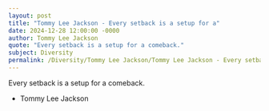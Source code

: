```yaml
---
layout: post
title: "Tommy Lee Jackson - Every setback is a setup for a"
date: 2024-12-28 12:00:00 -0000
author: Tommy Lee Jackson
quote: "Every setback is a setup for a comeback."
subject: Diversity
permalink: /Diversity/Tommy Lee Jackson/Tommy Lee Jackson - Every setback is a setup for a
---
```


Every setback is a setup for a comeback.

- Tommy Lee Jackson
